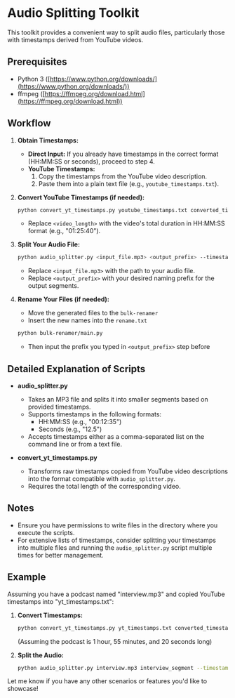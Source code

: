 # Audio Splitting Toolkit

This toolkit provides a convenient way to split audio files, particularly those with timestamps derived from YouTube videos.

## Prerequisites

-   Python 3 ([https://www.python.org/downloads/](https://www.python.org/downloads/))
-   ffmpeg ([https://ffmpeg.org/download.html](https://ffmpeg.org/download.html))

## Workflow

1. **Obtain Timestamps:**

    - **Direct Input:** If you already have timestamps in the correct format (HH:MM:SS or seconds), proceed to step 4.
    - **YouTube Timestamps:**
        1. Copy the timestamps from the YouTube video description.
        2. Paste them into a plain text file (e.g., `youtube_timestamps.txt`).

2. **Convert YouTube Timestamps (if needed):**

    ```bash
    python convert_yt_timestamps.py youtube_timestamps.txt converted_timestamps.txt <video_length>
    ```

    - Replace `<video_length>` with the video's total duration in HH:MM:SS format (e.g., "01:25:40").

3. **Split Your Audio File:**
    ```bash
    python audio_splitter.py <input_file.mp3> <output_prefix> --timestamps converted_timestamps.txt
    ```
    - Replace `<input_file.mp3>` with the path to your audio file.
    - Replace `<output_prefix>` with your desired naming prefix for the output segments.

4. **Rename Your Files (if needed):**
    - Move the generated files to the `bulk-renamer`
    - Insert the new names into the `rename.txt`
    ```bash
    python bulk-renamer/main.py
    ```
    - Then input the prefix you typed in `<output_prefix>` step before

## Detailed Explanation of Scripts

-   **audio_splitter.py**

    -   Takes an MP3 file and splits it into smaller segments based on provided timestamps.
    -   Supports timestamps in the following formats:
        -   HH:MM:SS (e.g., "00:12:35")
        -   Seconds (e.g., "12.5")
    -   Accepts timestamps either as a comma-separated list on the command line or from a text file.

-   **convert_yt_timestamps.py**
    -   Transforms raw timestamps copied from YouTube video descriptions into the format compatible with `audio_splitter.py`.
    -   Requires the total length of the corresponding video.

## Notes

-   Ensure you have permissions to write files in the directory where you execute the scripts.
-   For extensive lists of timestamps, consider splitting your timestamps into multiple files and running the `audio_splitter.py` script multiple times for better management.

## Example

Assuming you have a podcast named "interview.mp3" and copied YouTube timestamps into "yt_timestamps.txt":

1. **Convert Timestamps:**

    ```bash
    python convert_yt_timestamps.py yt_timestamps.txt converted_timestamps.txt 01:55:20
    ```

    (Assuming the podcast is 1 hour, 55 minutes, and 20 seconds long)

2. **Split the Audio:**
    ```bash
    python audio_splitter.py interview.mp3 interview_segment --timestamps converted_timestamps.txt
    ```

Let me know if you have any other scenarios or features you'd like to showcase!
